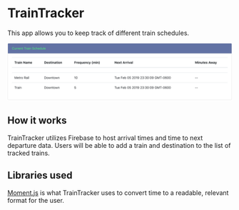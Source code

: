 # TrainTracker
This app allows you to keep track of different train schedules.

![Train Schedules](assets/images/trainschedule.png?raw=true "Title")

## How it works
TrainTracker utilizes Firebase to host arrival times and time to next departure data. Users will be able to add a train and destination to the list of tracked trains.

## Libraries used
[Moment.js](https://momentjs.com/) is what TrainTracker uses to convert time to a readable, relevant format for the user.
